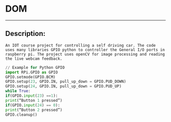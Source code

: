 # DOM
----

## Description:
	An IOT course project for controlling a self driving car. The code uses many libraries GPIO python to controller the General I/O ports in raspberry pi. The project uses openCV for image processing and reading the live webcam feedback.



```python
// Example for Python GPIO
import RPi.GPIO as GPIO
GPIO.setmode(GPIO.BCM)
GPIO.setup(23, GPIO.IN, pull_up_down = GPIO.PUD_DOWN)
GPIO.setup(24, GPIO.IN, pull_up_down = GPIO.PUD_UP)
while True:
if(GPIO.input(23) ==1):
print(“Button 1 pressed”)
if(GPIO.input(24) == 0):
print(“Button 2 pressed”)
GPIO.cleanup()
```
